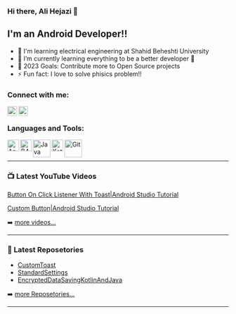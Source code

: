 ### Hi there, Ali Hejazi  👋


## I'm an Android Developer!!

- 🔭 I'm learning electrical engineering at Shahid Beheshti University
- 🌱 I’m currently learning everything to be a better developer 💪
- 🥅 2023 Goals: Contribute more to Open Source projects
- ⚡ Fun fact: I love to solve phisics problem!!



### Connect with me:


[<img align="left" alt="codeSTACKr | YouTube" width="22px" src="https://cdn.jsdelivr.net/npm/simple-icons@v3/icons/youtube.svg" />](https://www.youtube.com/channel/UC-MpdWkXlHi_k3QO42NMqLA?view_as=subscriber)
[<img align="left" alt="codeSTACKr | LinkedIn" width="22px" src="https://cdn.jsdelivr.net/npm/simple-icons@v3/icons/linkedin.svg" />](https://www.linkedin.com/in/ali-hejazi-3b36781a3/)


<br />

### Languages and Tools:

[<img align="left" alt="Android Studio" width="26px" src="https://file.io/ZROrFL325v41" />](https://developer.android.com/studio)
[<img align="left" alt="B4A" width="26px" src="https://file.io/AGEGAsaAmv2c" />](https://www.b4x.com/b4a.html)
[<img align="left" alt="Java" width="40px" src="https://file.io/ZyTdMCRjEs8P" />](https://www.oracle.com/java/technologies/)
[<img align="left" alt="Kotlin" width="26px" src="https://file.io/B9JroCd4zKf4" />](https://kotlinlang.org)
[<img align="left" alt="Git" width="40px" src="https://file.io/CRuCZc1Y71ZS" />](https://git-scm.com/)

<br />
<br />

---

### 📺 Latest YouTube Videos

<!-- YOUTUBE:START -->

[Button On Click Listener With Toast|Android Studio Tutorial](https://youtu.be/QkVcLJ5aQR4)

[Custom Button|Android Studio Tutorial](https://youtu.be/uFT4SRU2x6Y)

➡️ [more videos...](https://www.youtube.com/channel/UC-MpdWkXlHi_k3QO42NMqLA?view_as=subscriber)

---

### 📕 Latest Reposetories

<!-- BLOG-POST-LIST:START -->
- [CustomToast](https://github.com/AliHejazi1382/CustomToast)
- [StandardSettings](https://github.com/AliHejazi1382/StandardSetting)
- [EncryptedDataSavingKotlinAndJava](https://github.com/AliHejazi1382/EncryptedDataSavingKotlinAndJava)
<!-- BLOG-POST-LIST:END -->

➡️ [more Reposetories...](https://github.com/AliHejazi1382?tab=repositories)

---





[website]: https://codeSTACKr.com
[course]: http://vsCodeHero.com
[twitter]: https://twitter.com/codeSTACKr
[youtube]: https://youtube.com/codeSTACKr
[instagram]: https://instagram.com/codeSTACKr
[linkedin]: https://linkedin.com/in/codeSTACKr
[webdevplaylist]: https://www.youtube.com/playlist?list=PLkwxH9e_vrAJ0WbEsFA9W3I1W-g_BTsbt
[jsplaylist]: https://www.youtube.com/playlist?list=PLkwxH9e_vrALRJKu7wfXby3MKeflhTu6B
[cssplaylist]: https://www.youtube.com/playlist?list=PLkwxH9e_vrALSdvZuEh6gqQdmDoDIoqz4
[reactplaylist]: https://www.youtube.com/playlist?list=PLkwxH9e_vrAK4TdffpxKY3QGyHCpxFcQ0
